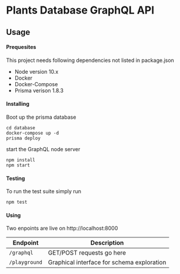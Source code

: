 # Plants Database GraphQL API

## Usage

#### Prequesites

This project needs following dependencies not listed in package.json

- Node version 10.x
- Docker
- Docker-Compose
- Prisma verison 1.8.3

#### Installing
Boot up the prisma database
```
cd database
docker-compose up -d
prisma deploy
```

start the GraphQL node server
```
npm install
npm start
```

#### Testing
To run the test suite simply run
```
npm test
```


#### Using

Two enpoints are live on http://localhost:8000

| Endpoint                              | Description                                              |
| -------------------------------- | -------------------------------------------------------- |
| `/graphql`                         | GET/POST requests go here        |
| `/playground`                      | Graphical interface for schema exploration |

<!-- #### Further documentation
check out the repository and open `./doc/schema/index.html` in -->